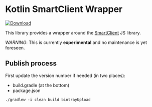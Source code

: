 # Kotlin SmartClient Wrapper

[ ![Download](https://api.bintray.com/packages/dvekeman/kotlin-typings/kotlin-smartclient/images/download.svg) ](https://bintray.com/dvekeman/kotlin-typings/kotlin-smartclient/_latestVersion)

This library provides a wrapper around the [SmartClient](https://www.smartclient.com) JS library.

*WARNING*: This is currently **experimental** and no maintenance is yet foreseen.

## Publish process

First update the version number if needed (in two places): 

- build.gradle (at the bottom)
- package.json

```
./gradlew -i clean build bintrayUpload
```